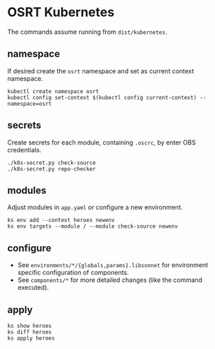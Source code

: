 # OSRT Kubernetes

The commands assume running from `dist/kubernetes`.

## namespace

If desired create the `osrt` namespace and set as current context namespace.

    kubectl create namespace osrt
    kubectl config set-context $(kubectl config current-context) --namespace=osrt

## secrets

Create secrets for each module, containing `.oscrc`, by enter OBS credentials.

    ./k8s-secret.py check-source
    ./k8s-secret.py repo-checker

## modules

Adjust modules in `app.yaml` or configure a new environment.

    ks env add --context heroes newenv
    ks env targets --module / --module check-source newenv

## configure

- See `environments/*/{globals,params}.libsonnet` for environment specific configuration of components.
- See `components/*` for more detailed changes (like the command executed).

## apply

    ks show heroes
    ks diff heroes
    ks apply heroes
